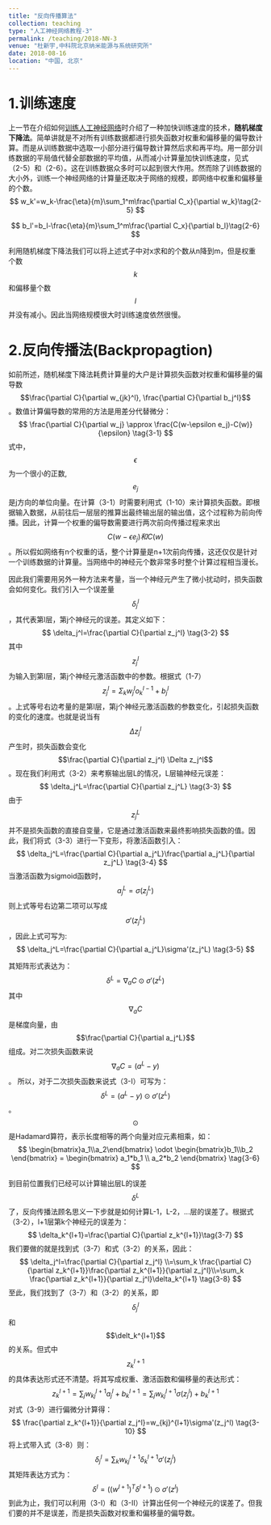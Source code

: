 ```yaml
---
title: "反向传播算法"
collection: teaching
type: "人工神经网络教程-3"
permalink: /teaching/2018-NN-3
venue: "杜新宇,中科院北京纳米能源与系统研究所"
date: 2018-08-16
location: "中国, 北京"
---
```


<script type="text/javascript" src="http://cdn.mathjax.org/mathjax/latest/MathJax.js?config=default"></script>

# 1.训练速度

上一节在介绍如何[训练人工神经网络](http://duxinyu.cn//teaching/2018-NN-2)时介绍了一种加快训练速度的技术，<b>随机梯度下降法</b>。简单讲就是不对所有训练数据都进行损失函数对权重和偏移量的偏导数计算。而是从训练数据中选取一小部分进行偏导数计算然后求和再平均。用一部分训练数据的平局值代替全部数据的平均值，从而减小计算量加快训练速度，见式（2-5）和（2-6）。这在训练数据众多时可以起到很大作用。然而除了训练数据的大小外，训练一个神经网络的计算量还取决于网络的规模，即网络中权重和偏移量的个数。
$$
w_k'=w_k-\frac{\eta}{m}\sum_1^m\frac{\partial C_x}{\partial w_k}\tag{2-5}
$$

$$
b_l'=b_l-\frac{\eta}{m}\sum_1^m\frac{\partial C_x}{\partial b_l}\tag{2-6}
$$

利用随机梯度下降法我们可以将上述式子中对x求和的个数从n降到m，但是权重个数$$k$$和偏移量个数$$l$$并没有减小。因此当网络规模很大时训练速度依然很慢。



# 2.反向传播法(Backpropagtion)

如前所述，随机梯度下降法耗费计算量的大户是计算损失函数对权重和偏移量的偏导数$$\frac{\partial C}{\partial w_{jk}^l}, \frac{\partial C}{\partial b_j^l}$$。数值计算偏导数的常用的方法是用差分代替微分：
$$
\frac{\partial C}{\partial w_j} \approx \frac{C(w-\epsilon e_j)-C(w)}{\epsilon} \tag{3-1}
$$
式中，$$\epsilon$$为一个很小的正数, $$e_j$$是j方向的单位向量。在计算（3-1）时需要利用式（1-10）来计算损失函数。即根据输入数据，从前往后一层层的推算出最终输出层的输出值，这个过程称为前向传播。因此，计算一个权重的偏导数需要进行两次前向传播过程来求出$$C(w-\epsilon e_j)和C(w)$$。所以假如网络有n个权重的话，整个计算量是n+1次前向传播，这还仅仅是针对一个训练数据的计算量。当网络中的神经元个数非常多时整个计算过程相当漫长。



因此我们需要用另外一种方法来考量，当一个神经元产生了微小扰动时，损失函数会如何变化。我们引入一个误差量$$\delta_j^l$$，其代表第l层，第j个神经元的误差。其定义如下：
$$
\delta_j^l=\frac{\partial C}{\partial z_j^l} \tag{3-2}
$$
其中$$z_j^l$$为输入到第l层，第j个神经元激活函数中的参数。根据式（1-7）$$z_j^l=\Sigma_k w_j^lo_k^{l-1}+b_j^l$$。上式等号右边考量的是第l层，第j个神经元激活函数的参数变化，引起损失函数的变化的速度。也就是说当有$$\Delta z_j^l$$产生时，损失函数会变化$$\frac{\partial C}{\partial z_j^l} \Delta z_j^l$$。现在我们利用式（3-2）来考察输出层L的情况，L层输神经元误差：
$$
\delta_j^L=\frac{\partial C}{\partial z_j^L} \tag{3-3}
$$
由于$$z_j^L$$并不是损失函数的直接自变量，它是通过激活函数来最终影响损失函数的值。因此，我们将式（3-3）进行一下变形，将激活函数引入：
$$
\delta_j^L=\frac{\partial C}{\partial a_j^L}\frac{\partial a_j^L}{\partial z_j^L} \tag{3-4}
$$
当激活函数为sigmoid函数时，$$a_j^L=\sigma(z_j^L)$$则上式等号右边第二项可以写成$$\sigma'(z_j^L)$$，因此上式可写为:
$$
\delta_j^L=\frac{\partial C}{\partial a_j^L}\sigma'(z_j^L) \tag{3-5}
$$


其矩阵形式表达为：
$$
\delta^L=\nabla_a C \odot \sigma'(z^L) \tag{3-I}
$$
其中$$\nabla_aC$$是梯度向量，由$$\frac{\partial C}{\partial a_j^L}$$组成。对二次损失函数来说$$\nabla_aC=(a^L-y)$$。 所以，对于二次损失函数来说式（3-I）可写为：$$\delta^L=(a^L-y)\odot \sigma'(z^L) \tag{3-I}$$。$$\odot$$是Hadamard算符，表示长度相等的两个向量对应元素相乘，如：
$$
\begin{bmatrix}a_1\\a_2\end{bmatrix} \odot \begin{bmatrix}b_1\\b_2 \end{bmatrix} = \begin{bmatrix} a_1*b_1 \\ a_2*b_2 \end{bmatrix} \tag{3-6}
$$

到目前位置我们已经可以计算输出层L的误差$$\delta^L$$了，反向传播法顾名思义一下步就是如何计算L-1，L-2，...层的误差了。根据式（3-2），l+1层第k个神经元的误差为：
$$
\delta_k^{l+1}=\frac{\partial C}{\partial z_k^{l+1}}\tag{3-7}
$$
我们要做的就是找到式（3-7）和式（3-2）的关系，因此：
$$
\delta_j^l=\frac{\partial C}{\partial z_j^l} \\=\sum_k \frac{\partial C}{\partial z_k^{l+1}}\frac{\partial z_k^{l+1}}{\partial z_j^l}\\=\sum_k \frac{\partial z_k^{l+1}}{\partial z_j^l}\delta_k^{l+1} \tag{3-8}
$$
至此，我们找到了（3-7）和（3-2）的关系，即$$\delta_j^l$$和$$\delt_k^{l+1}$$的关系。但式中$$z_k^{l+1}$$的具体表达形式还不清楚。将其写成权重、激活函数和偏移量的表达形式：
$$
z_k^{l+1}=\sum_jw_{kj}^{l+1}a_j^l+b_k^{l+1}=\sum_jw_{kj}^{l+1}\sigma(z_j^l)+b_k^{l+1} \tag{3-9}
$$
对式（3-9）进行偏微分计算得：
$$
\frac{\partial z_k^{l+1}}{\partial z_j^l}=w_{kj}^{l+1}\sigma'(z_j^l) \tag{3-10}
$$
将上式带入式（3-8）则：
$$
\delta_j^l=\sum_kw_{kj}^{l+1}\delta_k^{l+1}\sigma'(z_j^l) \tag{3-11}
$$
其矩阵表达方式为：
$$
\delta^l=((w^{l+1})^T\delta^{l+1})\odot\sigma'(z^l)\tag{3-II}
$$
到此为止，我们可以利用（3-I）和（3-II）计算出任何一个神经元的误差了。但我们要的并不是误差，而是损失函数对权重和偏移量的偏导数。